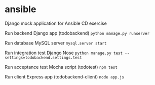 # ansible
Django mock application for Ansible CD exercise

Run backend Django app (todobackend)
`python manage.py runserver`

Run database MySQL server 
`mysql.server start`

Run integration test Django Nose
`python manage.py test --settings=todobackend.settings.test`

Run acceptance test Mocha script (todotest)
`npm test`

Run client Express app (todobackend-client)
`node app.js`

